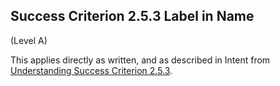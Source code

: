 ## Success Criterion 2.5.3 Label in Name

(Level A)

This applies directly as written, and as described in Intent from [Understanding Success Criterion 2.5.3](https://www.w3.org/WAI/WCAG22/Understanding/label-in-name.html#intent).
